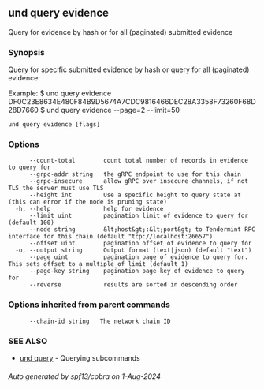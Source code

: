 ## und query evidence

Query for evidence by hash or for all (paginated) submitted evidence

### Synopsis

Query for specific submitted evidence by hash or query for all (paginated) evidence:

Example:
$ und query evidence DF0C23E8634E480F84B9D5674A7CDC9816466DEC28A3358F73260F68D28D7660
$ und query evidence --page=2 --limit=50

```
und query evidence [flags]
```

### Options

```
      --count-total        count total number of records in evidence to query for
      --grpc-addr string   the gRPC endpoint to use for this chain
      --grpc-insecure      allow gRPC over insecure channels, if not TLS the server must use TLS
      --height int         Use a specific height to query state at (this can error if the node is pruning state)
  -h, --help               help for evidence
      --limit uint         pagination limit of evidence to query for (default 100)
      --node string        &lt;host&gt;:&lt;port&gt; to Tendermint RPC interface for this chain (default "tcp://localhost:26657")
      --offset uint        pagination offset of evidence to query for
  -o, --output string      Output format (text|json) (default "text")
      --page uint          pagination page of evidence to query for. This sets offset to a multiple of limit (default 1)
      --page-key string    pagination page-key of evidence to query for
      --reverse            results are sorted in descending order
```

### Options inherited from parent commands

```
      --chain-id string   The network chain ID
```

### SEE ALSO

* [und query](und_query.md)	 - Querying subcommands

###### Auto generated by spf13/cobra on 1-Aug-2024
